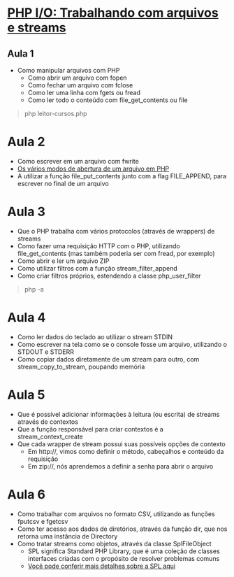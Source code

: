 # [PHP I/O: Trabalhando com arquivos e streams](https://cursos.alura.com.br/course/php-io-arquivos-streams)

## Aula 1
* Como manipular arquivos com PHP
    * Como abrir um arquivo com fopen
    * Como fechar um arquivo com fclose
    * Como ler uma linha com fgets ou fread
    * Como ler todo o conteúdo com file_get_contents ou file

> php leitor-cursos.php

# Aula 2

* Como escrever em um arquivo com fwrite
* [Os vários modos de abertura de um arquivo em PHP](https://www.php.net/manual/pt_BR/function.fopen.php)
* A utilizar a função file_put_contents junto com a flag FILE_APPEND, para escrever no final de um arquivo

# Aula 3
* Que o PHP trabalha com vários protocolos (através de wrappers) de streams
* Como fazer uma requisição HTTP com o PHP, utilizando file_get_contents (mas também poderia ser com fread, por exemplo)
* Como abrir e ler um arquivo ZIP
* Como utilizar filtros com a função stream_filter_append
* Como criar filtros próprios, estendendo a classe php_user_filter
> php -a

# Aula 4
* Como ler dados do teclado ao utilizar o stream STDIN
* Como escrever na tela como se o console fosse um arquivo, utilizando o STDOUT e STDERR
* Como copiar dados diretamente de um stream para outro, com stream_copy_to_stream, poupando memória

# Aula 5
* Que é possível adicionar informações à leitura (ou escrita) de streams através de contextos
* Que a função responsável para criar contextos é a stream_context_create
* Que cada wrapper de stream possui suas possíveis opções de contexto
    * Em http://, vimos como definir o método, cabeçalhos e conteúdo da requisição
    * Em zip://, nós aprendemos a definir a senha para abrir o arquivo

# Aula 6
* Como trabalhar com arquivos no formato CSV, utilizando as funções fputcsv e fgetcsv
* Como ter acesso aos dados de diretórios, através da função dir, que nos retorna uma instância de Directory
* Como tratar streams como objetos, através da classe SplFileObject
    * SPL significa Standard PHP Library, que é uma coleção de classes interfaces criadas com o propósito de resolver problemas comuns
    * [Você pode conferir mais detalhes sobre a SPL aqui](https://www.php.net/manual/en/book.spl.php)